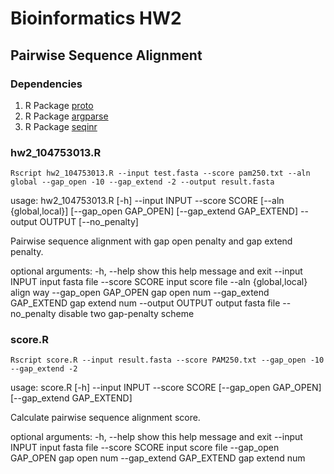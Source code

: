 # Bioinformatics HW2

## Pairwise Sequence Alignment

### Dependencies
1. R Package [proto](https://cran.r-project.org/web/packages/proto/index.html)
2. R Package [argparse](https://cran.r-project.org/web/packages/argparse/index.html)
3. R Package [seqinr](https://cran.r-project.org/web/packages/seqinr/index.html)

### hw2_104753013.R

```
Rscript hw2_104753013.R --input test.fasta --score pam250.txt --aln global --gap_open -10 --gap_extend -2 --output result.fasta
```

usage: hw2_104753013.R [-h] --input INPUT --score SCORE [--aln {global,local}]
                       [--gap_open GAP_OPEN] [--gap_extend GAP_EXTEND]
                       --output OUTPUT [--no_penalty]

Pairwise sequence alignment with gap open penalty and gap extend penalty.

optional arguments:
  -h, --help            show this help message and exit
  --input INPUT         input fasta file
  --score SCORE         input score file
  --aln {global,local}  align way
  --gap_open GAP_OPEN   gap open num
  --gap_extend GAP_EXTEND
                        gap extend num
  --output OUTPUT       output fasta file
  --no_penalty          disable two gap-penalty scheme


### score.R

```
Rscript score.R --input result.fasta --score PAM250.txt --gap_open -10 --gap_extend -2
```

usage: score.R [-h] --input INPUT --score SCORE [--gap_open GAP_OPEN]
               [--gap_extend GAP_EXTEND]

Calculate pairwise sequence alignment score.

optional arguments:
  -h, --help            show this help message and exit
  --input INPUT         input fasta file
  --score SCORE         input score file
  --gap_open GAP_OPEN   gap open num
  --gap_extend GAP_EXTEND
                        gap extend num
